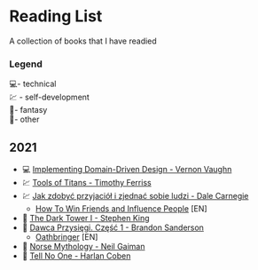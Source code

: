 # Reading List

A collection of books that I have readied

### Legend

💻- technical  
 💹 - self-development  
 🐲- fantasy  
 📘- other

## 2021

- 💻 [Implementing Domain-Driven Design - Vernon Vaughn](https://www.amazon.com/Implementing-Domain-Driven-Design-Vaughn-Vernon-ebook/dp/B00BCLEBN8/)
- 💹 [Tools of Titans - Timothy Ferriss](https://www.amazon.com/gp/product/B01HSMRWNU)
- 💹 [Jak zdobyć przyjaciół i zjednać sobie ludzi - Dale Carnegie](https://lubimyczytac.pl/ksiazka/50522/jak-zdobyc-przyjaciol-i-zjednac-sobie-ludzi)
  - [How To Win Friends and Influence People](https://www.amazon.com/gp/product/B003WEAI4E/ref=dbs_a_def_rwt_hsch_vapi_tkin_p1_i0) [EN]
- 🐲 [The Dark Tower I - Stephen King](https://www.amazon.com/Dark-Tower-I-Gunslinger-ebook/dp/B018ER7JRC)
- 🐲 [Dawca Przysięgi. Część 1 - Brandon Sanderson](https://lubimyczytac.pl/ksiazka/4919076/dawca-przysiegi-czesc-1)
  - [Oathbringer](https://www.amazon.com/Oathbringer-Book-Three-Stormlight-Archive/dp/076532637X) [EN]
- 📘 [Norse Mythology - Neil Gaiman](https://www.amazon.com/Norse-Mythology-Neil-Gaiman-ebook/dp/B01HQA6EOC/)
- 📘 [Tell No One - Harlan Coben](https://www.amazon.com/Tell-No-One-Harlan-Coben-ebook/dp/B002SXIF4A)
